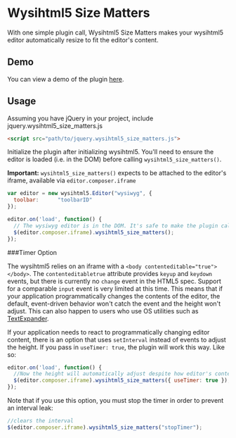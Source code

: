 # Wysihtml5 Size Matters
With one simple plugin call, Wysihtml5 Size Matters makes your wysihtml5 editor automatically resize to fit the editor's content.

## Demo
You can view a demo of the plugin [here](http://smidwap.github.io/wysihtml5_size_matters/demo/index.html).

## Usage
Assuming you have jQuery in your project, include jquery.wysihtml5_size_matters.js

```html
<script src="path/to/jquery.wysihtml5_size_matters.js">
```

Initialize the plugin after initializing wysihtml5. You'll need to ensure the editor is loaded (i.e. in the DOM) before calling `wysihtml5_size_matters()`.

**Important:** `wysihtml5_size_matters()` expects to be attached to the editor's iframe, available via `editor.composer.iframe`

```js
var editor = new wysihtml5.Editor("wysiwyg", {
  toolbar:      "toolbarID"
});

editor.on('load', function() {
  // The wysiwyg editor is in the DOM. It's safe to make the plugin call
  $(editor.composer.iframe).wysihtml5_size_matters();
});
```

###Timer Option

The wysihtml5 relies on an iframe with a `<body contenteditable="true"></body>`.  The `contenteditabletrue` attribute provides `keyup` and `keydown` events, but there is currently no `change` event in the HTML5 spec.  Support for a comparable `input` event is very limited at this time.  This means that if your application programmatically changes the contents of the editor, the default, event-driven behavior won't catch the event and the height won't adjust.  This can also happen to users who use OS utilities such as [TextExpander](http://smilesoftware.com/TextExpander/index.html).

If your application needs to react to programmatically changing editor content, there is an option that uses `setInterval` instead of events to adjust the height.  If you pass in `useTimer: true`, the plugin will work this way.  Like so:

```js
editor.on('load', function() {
  //Now the height will automatically adjust despite how editor's contents were changed
  $(editor.composer.iframe).wysihtml5_size_matters({ useTimer: true });
});
```

Note that if you use this option, you must stop the timer in order to prevent an interval leak:

```js
//clears the interval
$(editor.composer.iframe).wysihtml5_size_matters("stopTimer");
```
